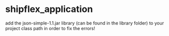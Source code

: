 # shipflex_application

add the json-simple-1.1.jar library (can be found in the library folder) to your project class path in order to fix the errors!
